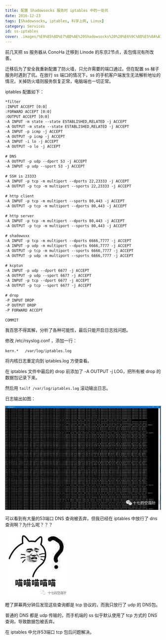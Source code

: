 ```yaml
---
title: 配置 Shadowsocks 服务时 iptables 中的一处坑
date: 2016-12-23
tags: [Shadowsocks, iptables, 科学上网, Linux]
category: Services
id: ss-iptables
cover: .images/%E9%85%8D%E7%BD%AE%20Shadowsocks%20%20%E6%9C%8D%E5%8A%A1%E6%97%B6%20iptables%20%E4%B8%AD%E7%9A%84%E4%B8%80%E5%A4%84%E5%9D%91/image-20210421175536250.png
---
```


前几天把 ss 服务器从 ConoHa 迁移到 Linode 的东京2节点，丢包情况有所改善。

迁移后为了安全我重新配置了防火墙，只允许需要的端口通过。但在配置 ss 梯子服务时遇到了坑。在放行 ss 端口的情况下，ss 的手机客户端发生无法解析地址的情况，关掉防火墙则服务恢复正常，电脑端也一切正常。

iptables 配置如下：

``` iptables
*filter
:INPUT ACCEPT [0:0]
:FORWARD ACCEPT [0:0]
:OUTPUT ACCEPT [0:0]
-A INPUT -m state --state ESTABLISHED,RELATED -j ACCEPT
-A OUTPUT -m state --state ESTABLISHED,RELATED -j ACCEPT
-A INPUT -p icmp -j ACCEPT
-A OUTPUT -p icmp -j ACCEPT
-A INPUT -i lo -j ACCEPT
-A OUTPUT -o lo -j ACCEPT

# DNS
-A OUTPUT -p udp --dport 53 -j ACCEPT
-A INPUT -p udp --sport 53 -j ACCEPT

# SSH is 23333
-A INPUT -p tcp -m multiport --dports 22,23333 -j ACCEPT
-A OUTPUT -p tcp -m multiport --sports 22,23333 -j ACCEPT

# http client
-A INPUT -p tcp -m multiport --sports 80,443 -j ACCEPT
-A OUTPUT -p tcp -m multiport --dports 80,443 -j ACCEPT

# http server
-A INPUT -p tcp -m multiport --dports 80,443 -j ACCEPT
-A OUTPUT -p tcp -m multiport --sports 80,443 -j ACCEPT

# shadowxxx
-A INPUT -p tcp -m multiport --dports 6666,7777 -j ACCEPT
-A INPUT -p udp -m multiport --dports 6666,7777 -j ACCEPT
-A OUTPUT -p tcp -m multiport --sports 6666,7777 -j ACCEPT
-A OUTPUT -p udp -m multiport --sports 6666,7777 -j ACCEPT

# kcptun
-A INPUT -p udp --dport 6677 -j ACCEPT
-A OUTPUT -p udp --sport 6677 -j ACCEPT
-A INPUT -p tcp --dport 6677 -j ACCEPT
-A OUTPUT -p tcp --sport 6677 -j ACCEPT

# drop
-P INPUT DROP
-P OUTPUT DROP
-P FORWARD ACCEPT

COMMIT
```

我百思不得其解，分析了各种可能性，最后只能开启日志找问题。

修改 /etc/rsyslog.conf ，添加一行：

`kern.*   /var/log/iptables.log`

将内核日志重定向到 iptables.log 方便查看。

在 iptables 文件中最后的 drop 前添加了 -A OUTPUT -j LOG，把所有被 drop 的数据包记录下来。

然后用 `tailf /var/log/iptables.log` 滚动输出日志。

日志输出如图：

![image-20210421175608972](.images/%E9%85%8D%E7%BD%AE%20Shadowsocks%20%20%E6%9C%8D%E5%8A%A1%E6%97%B6%20iptables%20%E4%B8%AD%E7%9A%84%E4%B8%80%E5%A4%84%E5%9D%91/image-20210421175608972.png)

可以看到有大量的53端口 DNS 查询被丢弃，但我已经在 iptables 中放行了 dns 查询啊？为什么呢？？？

![image-20210421175636741](.images/%E9%85%8D%E7%BD%AE%20Shadowsocks%20%20%E6%9C%8D%E5%8A%A1%E6%97%B6%20iptables%20%E4%B8%AD%E7%9A%84%E4%B8%80%E5%A4%84%E5%9D%91/image-20210421175636741.png)



瞪了屏幕两分钟后发现这些查询都是 tcp 协议的，而我只放行了 udp 的 DNS包。

普通的 DNS 都是 udp 传输的，而手机端的 ss 似乎默认使用了 tcp 方式的 DNS 查询，导致数据包被丢弃。

在 iptables 中允许53端口 tcp 包后问题解决。